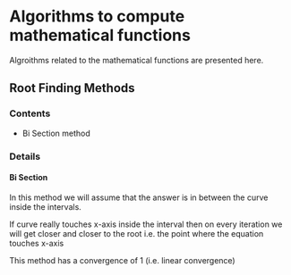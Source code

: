 # Algorithms to compute mathematical functions
Algroithms related to the mathematical functions are presented here.

## Root Finding Methods
### Contents
- Bi Section method


### Details
#### Bi Section
In this method we will assume that the answer is in between the curve inside the intervals.

If curve really touches x-axis inside the interval then on every iteration we will get closer and closer to the root i.e. the point where the equation touches x-axis

This method has a convergence of 1 (i.e. linear convergence)
